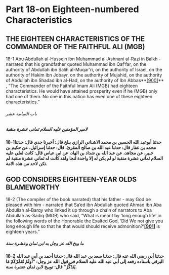 Part 18-on Eighteen-numbered Characteristics
============================================

THE EIGHTEEN CHARACTERISTICS OF THE COMMANDER OF THE FAITHFUL ALI (MGB)
-----------------------------------------------------------------------

18-1 Abu Abdullah al-Hussein ibn Muhammad al-Ashnani al-Razi in Balkh -
narrated that his grandfather quoted Muhammad ibn Qaf’far, on the
authority of Abdullah ibn Salih al-Muqar’ri, on the authority of Israel,
on the authority of Hakim ibn Jobayr, on the authority of Mujahid, on
the authority of Abdullah ibn Shadad ibn al-Had, on the authority of Ibn
Abbas**[[900]](footnotes_4.htm#b0900)** , “The Commander of the Faithful
Imam Ali (MGB) had eighteen characteristics. He would have attained
prosperity even if he (MGB) only had one of them. No one in this nation
has even one of these eighteen characteristics.”

###### باب الثمانية عشر

##### لامير المؤمنين عليه السلام ثمانى عشرة منقبة

#### 18-1حدثنا أبوعبد الله الحسين بن محمد الاشناني الرازي ببلخ قال: أخبرنا جدي قال: حدثنا محمد بن غفار قال: حدثنا عبد الله بن صالح المقرئ، قال: حدثنا إسرائيل، عن حكيم بن جبير، عن مجاهد، عن عبد الله بن شداد بن الهاد، عن ابن عباس قال: كانت لعلي عليه السلام ثماني عشرة منقبة لو لم يكن له إلا واحدة لنجا ولقد كانت له ثماني عشرة منقبة لم تكن لاحد من هذه الامة.

GOD CONSIDERS EIGHTEEN-YEAR OLDS BLAMEWORTHY
--------------------------------------------

18-2 (The compiler of the book narrated) that his father - may God be
pleased with him - narrated that Sa’ed ibn Abdullah quoted Ahmad ibn Aba
Abdullah al-Barqy who linked it up through a chain of narrators to Aba
Abdullah as-Sadiq (MGB) who said, “What is meant by ‘long enough life’
in the following words of the Honorable the Exalted God, ‘Did We not
give you long enough life so that he that would should receive
admonition?’**[[901]](footnotes_4.htm#b0901)** is eighteen years.”

##### ما وبخ الله عز وجل به ابن ثمان وعشرة سنة

#### 18-2 حدثنا أبي رضي الله عنه قال: حدثنا سعد بن عبد الله قال: حدثنا أحمد بن أبي عبد الله البرقي باسناده رفعه إلى أبي عبد الله عليه السلام في قول الله عز وجل: "أَوَلَمْ نُعَمِّرْكُمْ مَا يَتَذَكَّرُ" قال: توبيخ لابن ثمان عشرة سنة.
